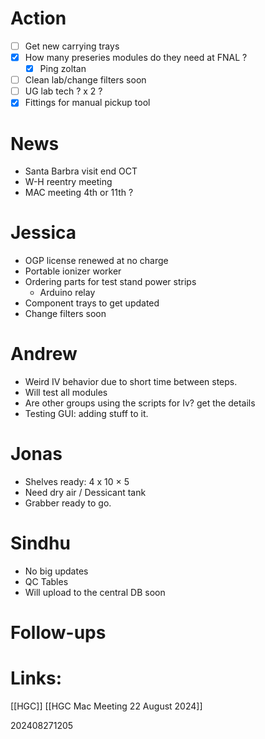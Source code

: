 # Action 
- [ ] Get new carrying trays
- [x] How many preseries modules do they need at FNAL ? 
	- [x] Ping zoltan
- [ ] Clean lab/change filters soon
- [ ] UG lab tech ? x 2 ?
- [x] Fittings for manual pickup tool

# News
- Santa Barbra visit end OCT
- W-H reentry meeting
- MAC meeting 4th or 11th ? 


# Jessica
- OGP license renewed at no charge
- Portable ionizer worker
- Ordering parts for test stand power strips
	- Arduino relay 
- Component trays to get updated
- Change filters soon

# Andrew
- Weird IV behavior due to short time between steps.
- Will test all modules
- Are other groups using the scripts for Iv?  get the details
- Testing GUI: adding stuff to it.

# Jonas
- Shelves ready: 4 x 10 × 5
- Need dry air / Dessicant tank
- Grabber ready to go.

# Sindhu
- No big updates
- QC Tables 
- Will upload to the central DB soon



# Follow-ups


# Links: 
[[HGC]]
[[HGC Mac Meeting 22 August 2024]]


202408271205